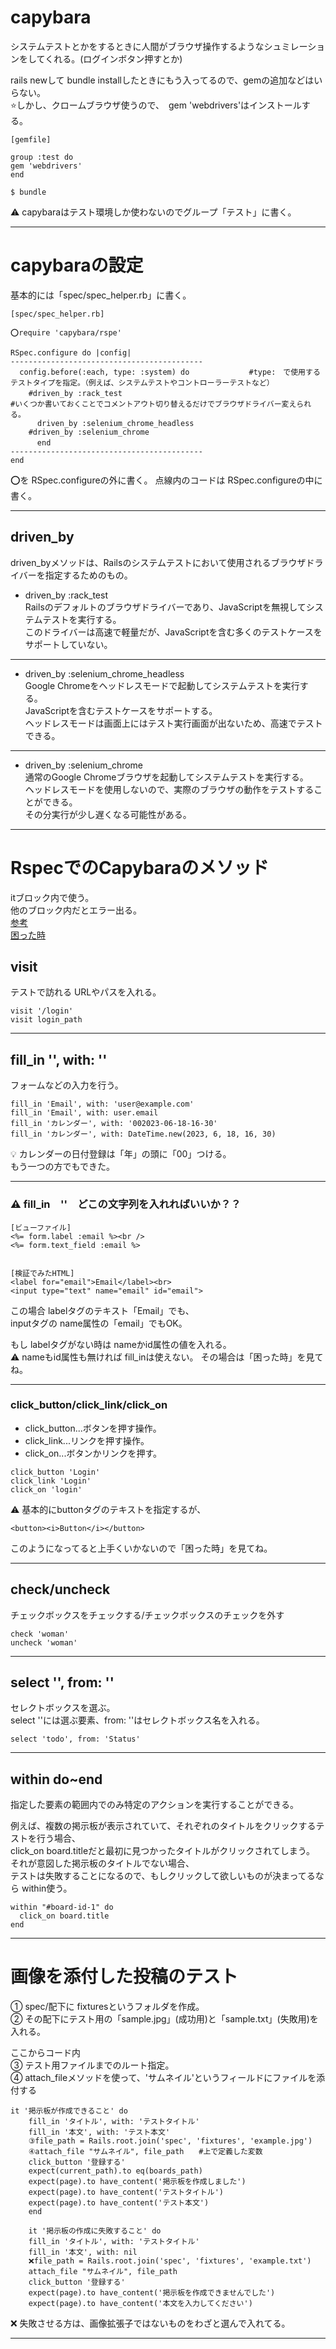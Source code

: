 # capybara
システムテストとかをするときに人間がブラウザ操作するようなシュミレーションをしてくれる。(ログインボタン押すとか)    

    
rails newして bundle installしたときにもう入ってるので、gemの追加などはいらない。    
⭐️しかし、クロームブラウザ使うので、　gem 'webdrivers'はインストールする。
~~~
[gemfile]

group :test do
gem 'webdrivers'
end

$ bundle
~~~
⚠️ capybaraはテスト環境しか使わないのでグループ「テスト」に書く。
***

# capybaraの設定
基本的には「spec/spec_helper.rb」に書く。
~~~
[spec/spec_helper.rb]

⭕️require 'capybara/rspe'

RSpec.configure do |config|
-------------------------------------------
  config.before(:each, type: :system) do　　　　　　　　#type:　で使用するテストタイプを指定。（例えば、システムテストやコントローラーテストなど）
    #driven_by :rack_test　　　　　　　　　　　　　　　　　　　　　　　　　　　　　　　　　　　　　　#いくつか書いておくことでコメントアウト切り替えるだけでブラウザドライバー変えられる。
      driven_by :selenium_chrome_headless
    #driven_by :selenium_chrome
　　　 end
-------------------------------------------
end
~~~
⭕️を RSpec.configureの外に書く。
点線内のコードは RSpec.configureの中に書く。
***

## driven_by
driven_byメソッドは、Railsのシステムテストにおいて使用されるブラウザドライバーを指定するためのもの。
    
- driven_by :rack_test    
Railsのデフォルトのブラウザドライバーであり、JavaScriptを無視してシステムテストを実行する。    
このドライバーは高速で軽量だが、JavaScriptを含む多くのテストケースをサポートしていない。    
***

- driven_by :selenium_chrome_headless    
Google Chromeをヘッドレスモードで起動してシステムテストを実行する。    
JavaScriptを含むテストケースをサポートする。    
ヘッドレスモードは画面上にはテスト実行画面が出ないため、高速でテストできる。
***

- driven_by :selenium_chrome    
通常のGoogle Chromeブラウザを起動してシステムテストを実行する。    
ヘッドレスモードを使用しないので、実際のブラウザの動作をテストすることができる。    
その分実行が少し遅くなる可能性がある。
***

# RspecでのCapybaraのメソッド
itブロック内で使う。            
他のブロック内だとエラー出る。        
[参考](https://qiita.com/sogu/items/4370e8e54751899d5cad)        
[困った時](https://qiita.com/kon_yu/items/52a0f5f0016564486061)

## visit
テストで訪れる URLやパスを入れる。
~~~
visit '/login'
visit login_path
~~~
***

## fill_in '', with: ''
フォームなどの入力を行う。
~~~
fill_in 'Email', with: 'user@example.com'
fill_in 'Email', with: user.email
fill_in 'カレンダー', with: '002023-06-18-16-30'
fill_in 'カレンダー', with: DateTime.new(2023, 6, 18, 16, 30)
~~~
💡 カレンダーの日付登録は「年」の頭に「00」つける。    
もう一つの方でもできた。
***

### ⚠️ fill_in　''　どこの文字列を入れればいいか？？
~~~
[ビューファイル]
<%= form.label :email %><br />
<%= form.text_field :email %>


[検証でみたHTML]
<label for="email">Email</label><br>
<input type="text" name="email" id="email">
~~~
この場合 labelタグのテキスト「Email」でも、        
inputタグの name属性の「email」でもOK。    
        
もし labelタグがない時は nameかid属性の値を入れる。        
⚠️ nameもid属性も無ければ fill_inは使えない。
その場合は「困った時」を見てね。
***

### click_button/click_link/click_on
- click_button...ボタンを押す操作。        
- click_link...リンクを押す操作。        
- click_on...ボタンかリンクを押す。        
~~~
click_button 'Login'
click_link 'Login'
click_on 'login'
~~~
⚠️ 基本的にbuttonタグのテキストを指定するが、
~~~
<button><i>Button</i></button>
~~~
このようになってると上手くいかないので「困った時」を見てね。
***

## check/uncheck
チェックボックスをチェックする/チェックボックスのチェックを外す
~~~
check 'woman'
uncheck 'woman'
~~~
***

## select '', from: ''
セレクトボックスを選ぶ。        
select ''には選ぶ要素、from: ''はセレクトボックス名を入れる。
~~~
select 'todo', from: 'Status'
~~~
***

## within do~end
指定した要素の範囲内でのみ特定のアクションを実行することができる。       
        
例えば、複数の掲示板が表示されていて、それぞれのタイトルをクリックするテストを行う場合、        
click_on board.titleだと最初に見つかったタイトルがクリックされてしまう。        
それが意図した掲示板のタイトルでない場合、        
テストは失敗することになるので、もしクリックして欲しいものが決まってるなら within使う。
~~~
within "#board-id-1" do
  click_on board.title
end
~~~
***

# 画像を添付した投稿のテスト
① spec/配下に fixturesというフォルダを作成。        
② その配下にテスト用の「sample.jpg」(成功用)と「sample.txt」(失敗用)を入れる。        
        
ここからコード内        
③ テスト用ファイルまでのルート指定。        
④ attach_fileメソッドを使って、'サムネイル'というフィールドにファイルを添付する
~~~
it '掲示板が作成できること' do
    fill_in 'タイトル', with: 'テストタイトル'
    fill_in '本文', with: 'テスト本文'
    ③file_path = Rails.root.join('spec', 'fixtures', 'example.jpg')
    ④attach_file "サムネイル", file_path　　#上で定義した変数
    click_button '登録する'
    expect(current_path).to eq(boards_path)
    expect(page).to have_content('掲示板を作成しました')
    expect(page).to have_content('テストタイトル')
    expect(page).to have_content('テスト本文')
    end
    
    it '掲示板の作成に失敗すること' do
    fill_in 'タイトル', with: 'テストタイトル'
    fill_in '本文', with: nil
    ❌file_path = Rails.root.join('spec', 'fixtures', 'example.txt')
    attach_file "サムネイル", file_path
    click_button '登録する'
    expect(page).to have_content('掲示板を作成できませんでした')
    expect(page).to have_content('本文を入力してください')
~~~
❌ 失敗させる方は、画像拡張子ではないものをわざと選んで入れてる。
***

